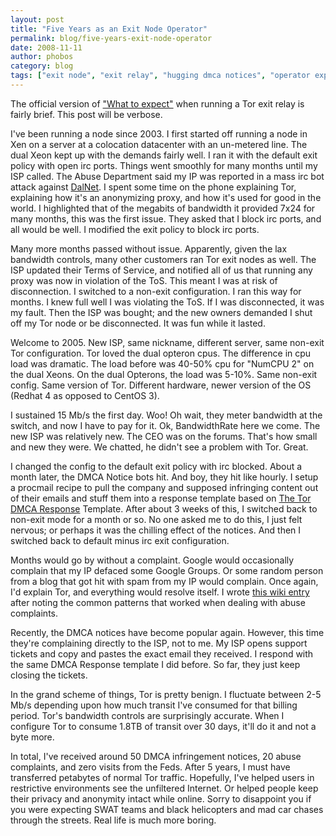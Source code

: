 ```yaml
---
layout: post
title: "Five Years as an Exit Node Operator"
permalink: blog/five-years-exit-node-operator
date: 2008-11-11
author: phobos
category: blog
tags: ["exit node", "exit relay", "hugging dmca notices", "operator experiences", "tor is benign"]
---
```


The official version of ["What to expect"](https://www.torproject.org/faq-abuse.html.en#TypicalAbuses) when running a Tor exit relay is fairly brief. This post will be verbose.

I've been running a node since 2003. I first started off running a node in Xen on a server at a colocation datacenter with an un-metered line. The dual Xeon kept up with the demands fairly well. I ran it with the default exit policy with open irc ports. Things went smoothly for many months until my ISP called. The Abuse Department said my IP was reported in a mass irc bot attack against [DalNet](http://www.dal.net/). I spent some time on the phone explaining Tor, explaining how it's an anonymizing proxy, and how it's used for good in the world. I highlighted that of the megabits of bandwidth it provided 7x24 for many months, this was the first issue. They asked that I block irc ports, and all would be well. I modified the exit policy to block irc ports.

Many more months passed without issue. Apparently, given the lax bandwidth controls, many other customers ran Tor exit nodes as well. The ISP updated their Terms of Service, and notified all of us that running any proxy was now in violation of the ToS. This meant I was at risk of disconnection. I switched to a non-exit configuration. I ran this way for months. I knew full well I was violating the ToS. If I was disconnected, it was my fault. Then the ISP was bought; and the new owners demanded I shut off my Tor node or be disconnected. It was fun while it lasted.

Welcome to 2005. New ISP, same nickname, different server, same non-exit Tor configuration. Tor loved the dual opteron cpus. The difference in cpu load was dramatic. The load before was 40-50% cpu for "NumCPU 2" on the dual Xeons. On the dual Opterons, the load was 5-10%. Same non-exit config. Same version of Tor. Different hardware, newer version of the OS (Redhat 4 as opposed to CentOS 3).

I sustained 15 Mb/s the first day. Woo! Oh wait, they meter bandwidth at the switch, and now I have to pay for it. Ok, BandwidthRate here we come. The new ISP was relatively new. The CEO was on the forums. That's how small and new they were. We chatted, he didn't see a problem with Tor. Great.

I changed the config to the default exit policy with irc blocked. About a month later, the DMCA Notice bots hit. And boy, they hit like hourly. I setup a procmail recipe to pull the company and supposed infringing content out of their emails and stuff them into a response template based on [The Tor DMCA Response](https://www.torproject.org/eff/tor-dmca-response.html) Template. After about 3 weeks of this, I switched back to non-exit mode for a month or so. No one asked me to do this, I just felt nervous; or perhaps it was the chilling effect of the notices. And then I switched back to default minus irc exit configuration.

Months would go by without a complaint. Google would occasionally complain that my IP defaced some Google Groups. Or some random person from a blog that got hit with spam from my IP would complain. Once again, I'd explain Tor, and everything would resolve itself. I wrote [this wiki entry](https://wiki.torproject.org/noreply/TheOnionRouter/TorAbuseTemplates) after noting the common patterns that worked when dealing with abuse complaints.

Recently, the DMCA notices have become popular again. However, this time they're complaining directly to the ISP, not to me. My ISP opens support tickets and copy and pastes the exact email they received. I respond with the same DMCA Response template I did before. So far, they just keep closing the tickets.

In the grand scheme of things, Tor is pretty benign. I fluctuate between 2-5 Mb/s depending upon how much transit I've consumed for that billing period. Tor's bandwidth controls are surprisingly accurate. When I configure Tor to consume 1.8TB of transit over 30 days, it'll do it and not a byte more.

In total, I've received around 50 DMCA infringement notices, 20 abuse complaints, and zero visits from the Feds. After 5 years, I must have transferred petabytes of normal Tor traffic. Hopefully, I've helped users in restrictive environments see the unfiltered Internet. Or helped people keep their privacy and anonymity intact while online. Sorry to disappoint you if you were expecting SWAT teams and black helicopters and mad car chases through the streets. Real life is much more boring.

